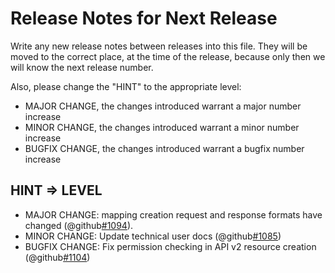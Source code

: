 # Release Notes for Next Release

Write any new release notes between releases into this file. They will be moved to the correct place,
at the time of the release, because only then we will know the next release number.

Also, please change the "HINT" to the appropriate level:
 - MAJOR CHANGE, the changes introduced warrant a major number increase
 - MINOR CHANGE, the changes introduced warrant a minor number increase
 - BUGFIX CHANGE, the changes introduced warrant a bugfix number increase


## HINT => LEVEL

- MAJOR CHANGE: mapping creation request and response formats have changed (@github[#1094](#1094)).
- MINOR CHANGE: Update technical user docs (@github[#1085](#1085))
- BUGFIX CHANGE: Fix permission checking in API v2 resource creation (@github[#1104](#1104))
